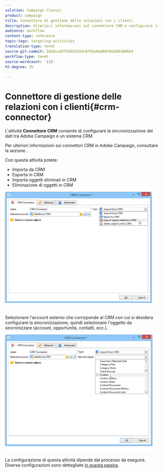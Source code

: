 ```yaml
---
solution: Campaign Classic
product: campaign
title: Connettore di gestione delle relazioni con i clienti
description: Ulteriori informazioni sul connettore CRM e configurare la sincronizzazione dei dati
audience: workflow
content-type: reference
topic-tags: targeting-activities
translation-type: tm+mt
source-git-commit: 2838ced5f5d562914c0791e6a0b8f02dd61006b4
workflow-type: tm+mt
source-wordcount: '113'
ht-degree: 3%

---
```



# Connettore di gestione delle relazioni con i clienti{#crm-connector}

L&#39;attività **Connettore CRM** consente di configurare la sincronizzazione dei dati tra  Adobe Campaign e un sistema CRM.

Per ulteriori informazioni sui connettori CRM in  Adobe Campaign, consultare la sezione [](../../platform/using/crm-connectors.md).

Con questa attività potete:

* Importa da CRM
* Esporta in CRM
* Importa oggetti eliminati in CRM
* Eliminazione di oggetti in CRM

![](assets/crm_task_select_op.png)

Selezionare l&#39;account esterno che corrisponde al CRM con cui si desidera configurare la sincronizzazione, quindi selezionare l&#39;oggetto da sincronizzare (account, opportunità, contatti, ecc.).

![](assets/crm_task_select_obj.png)

La configurazione di questa attività dipende dal processo da eseguire. Diverse configurazioni sono dettagliate [in questa pagina](../../platform/using/crm-data-sync.md).
